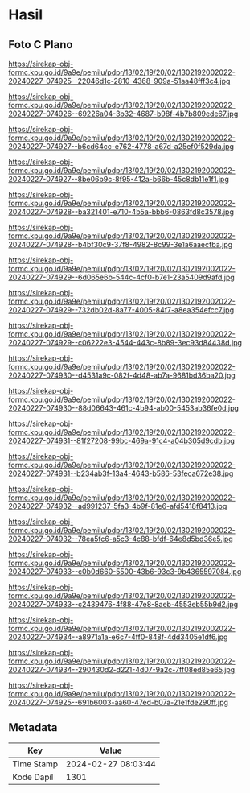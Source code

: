 # Hasil

## Foto C Plano

https://sirekap-obj-formc.kpu.go.id/9a9e/pemilu/pdpr/13/02/19/20/02/1302192002022-20240227-074925--22046d1c-2810-4368-909a-51aa48fff3c4.jpg

https://sirekap-obj-formc.kpu.go.id/9a9e/pemilu/pdpr/13/02/19/20/02/1302192002022-20240227-074926--69226a04-3b32-4687-b98f-4b7b809ede67.jpg

https://sirekap-obj-formc.kpu.go.id/9a9e/pemilu/pdpr/13/02/19/20/02/1302192002022-20240227-074927--b6cd64cc-e762-4778-a67d-a25ef0f529da.jpg

https://sirekap-obj-formc.kpu.go.id/9a9e/pemilu/pdpr/13/02/19/20/02/1302192002022-20240227-074927--8be06b9c-8f95-412a-b66b-45c8db11e1f1.jpg

https://sirekap-obj-formc.kpu.go.id/9a9e/pemilu/pdpr/13/02/19/20/02/1302192002022-20240227-074928--ba321401-e710-4b5a-bbb6-0863fd8c3578.jpg

https://sirekap-obj-formc.kpu.go.id/9a9e/pemilu/pdpr/13/02/19/20/02/1302192002022-20240227-074928--b4bf30c9-37f8-4982-8c99-3e1a6aaecfba.jpg

https://sirekap-obj-formc.kpu.go.id/9a9e/pemilu/pdpr/13/02/19/20/02/1302192002022-20240227-074929--6d065e6b-544c-4cf0-b7e1-23a5409d9afd.jpg

https://sirekap-obj-formc.kpu.go.id/9a9e/pemilu/pdpr/13/02/19/20/02/1302192002022-20240227-074929--732db02d-8a77-4005-84f7-a8ea354efcc7.jpg

https://sirekap-obj-formc.kpu.go.id/9a9e/pemilu/pdpr/13/02/19/20/02/1302192002022-20240227-074929--c06222e3-4544-443c-8b89-3ec93d84438d.jpg

https://sirekap-obj-formc.kpu.go.id/9a9e/pemilu/pdpr/13/02/19/20/02/1302192002022-20240227-074930--d4531a9c-082f-4d48-ab7a-9681bd36ba20.jpg

https://sirekap-obj-formc.kpu.go.id/9a9e/pemilu/pdpr/13/02/19/20/02/1302192002022-20240227-074930--88d06643-461c-4b94-ab00-5453ab36fe0d.jpg

https://sirekap-obj-formc.kpu.go.id/9a9e/pemilu/pdpr/13/02/19/20/02/1302192002022-20240227-074931--81f27208-99bc-469a-91c4-a04b305d9cdb.jpg

https://sirekap-obj-formc.kpu.go.id/9a9e/pemilu/pdpr/13/02/19/20/02/1302192002022-20240227-074931--b234ab3f-13a4-4643-b586-53feca672e38.jpg

https://sirekap-obj-formc.kpu.go.id/9a9e/pemilu/pdpr/13/02/19/20/02/1302192002022-20240227-074932--ad991237-5fa3-4b9f-81e6-afd5418f8413.jpg

https://sirekap-obj-formc.kpu.go.id/9a9e/pemilu/pdpr/13/02/19/20/02/1302192002022-20240227-074932--78ea5fc6-a5c3-4c88-bfdf-64e8d5bd36e5.jpg

https://sirekap-obj-formc.kpu.go.id/9a9e/pemilu/pdpr/13/02/19/20/02/1302192002022-20240227-074933--c0b0d660-5500-43b6-93c3-9b4365597084.jpg

https://sirekap-obj-formc.kpu.go.id/9a9e/pemilu/pdpr/13/02/19/20/02/1302192002022-20240227-074933--c2439476-4f88-47e8-8aeb-4553eb55b9d2.jpg

https://sirekap-obj-formc.kpu.go.id/9a9e/pemilu/pdpr/13/02/19/20/02/1302192002022-20240227-074934--a8971a1a-e6c7-4ff0-848f-4dd3405e1df6.jpg

https://sirekap-obj-formc.kpu.go.id/9a9e/pemilu/pdpr/13/02/19/20/02/1302192002022-20240227-074934--290430d2-d221-4d07-9a2c-7ff08ed85e65.jpg

https://sirekap-obj-formc.kpu.go.id/9a9e/pemilu/pdpr/13/02/19/20/02/1302192002022-20240227-074925--691b6003-aa60-47ed-b07a-21e1fde290ff.jpg


## Metadata

| Key        | Value               |
| ---------- | ------------------- |
| Time Stamp | 2024-02-27 08:03:44 |
| Kode Dapil | 1301                |



